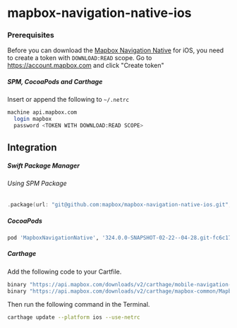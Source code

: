 # mapbox-navigation-native-ios

### Prerequisites

Before you can download the [Mapbox Navigation Native](https://github.com/mapbox/mapbox-navigation-native) for iOS, you need to create a token with `DOWNLOAD:READ` scope.
Go to https://account.mapbox.com and click "Create token"

##### SPM, CocoaPods and Carthage
Insert or append the following to `~/.netrc`

```bash
machine api.mapbox.com
  login mapbox
  password <TOKEN WITH DOWNLOAD:READ SCOPE>
```

## Integration

##### Swift Package Manager

###### Using SPM Package

```swift
.package(url: "git@github.com:mapbox/mapbox-navigation-native-ios.git", from: "324.0.0-SNAPSHOT-02-22--04-28.git-fc6c17e-SNAPSHOT.0224T1911Z.11a04f6"),
```

##### CocoaPods

```ruby
pod 'MapboxNavigationNative', '324.0.0-SNAPSHOT-02-22--04-28.git-fc6c17e-SNAPSHOT.0224T1911Z.11a04f6'
```

##### Carthage

Add the following code to your Cartfile.

```bash
binary "https://api.mapbox.com/downloads/v2/carthage/mobile-navigation-native/MapboxNavigationNative.json" == 324.0.0-SNAPSHOT-02-22--04-28.git-fc6c17e-SNAPSHOT.0224T1911Z.11a04f6
binary "https://api.mapbox.com/downloads/v2/carthage/mapbox-common/MapboxCommon-ios.json" == 24.11.0-SNAPSHOT-02-22--04-28.git-fc6c17e
```

Then run the following command in the Terminal.
```bash
carthage update --platform ios --use-netrc
```

